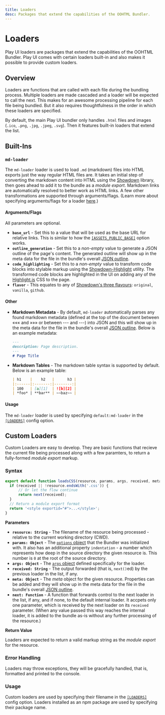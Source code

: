 ```yaml
---
title: Loaders
desc: Packages that extend the capabilities of the OOHTML Bundler.
---
```

# Loaders

Play UI loaders are packages that extend the capabilities of the OOHTML Bundler. Play UI comes with certain loaders built-in and also makes it possible to provide custom loaders.

## Overview

Loaders are functions that are called with each file during the bundling process. Multiple loaders are made cascaded and a loader will be expected to call the next. This makes for an awesome processing pipeline for each file being bundled. But it also requires thoughtfulness in the order in which these loaders are specified.

By default, the main Play UI bundler only handles `.html` files and images (`.ico`, `.png`, `.jpg`, `.jpeg`, `.svg`). Then it features built-in loaders that extend the list.

## Built-Ins

### `md-loader`

The `md-loader` loader is used to load `.md` (markdown) files into HTML exports just the way regular HTML files are. It takes an initial step of converting the markdown content into HTML using the [Showdown](https://github.com/showdownjs/showdown) library, then goes ahead to add it to the bundle as a *module export*. Markdown links are automatically resolved to better work as HTML links. A few other transformations are supported through arguments/flags. (Learn more about specifying arguments/flags for a loader [here](../#loaders).)

#### Arguments/Flags

 All parameters are optional.

+ **`base_url`** - Set this to a value that will be used as the base URL for relative links. This is similar to how the [`[ASSETS_PUBLIC_BASE]`](../#assets_public_base) option works.
+ **`outline_generation`** - Set this to a *non-empty* value to generate a JSON outline of the page's content. The generated outline will show up in the meta data for the file in the bundle's overall [JSON outline](../#create_outline_file).
+ **`code_highlighting`** - Set this to a *non-empty* value to transform code blocks into stylable markup using the [Showdown-Highlight](https://github.com/Bloggify/showdown-highlight) utility. The transformed code blocks are highlighted in the UI on adding any of the [Highlight.js](https://highlightjs.org/) CSS to the page.
+ **`flavor`** - This equates to any of [Showdown's three flavours](https://github.com/showdownjs/showdown#flavors): `original`, `vanilla`, `github`.

#### Other

+ **Markdown Metadata** - By default, `md-loader` automatically parses any found markdown metadata (defined at the top of the document between ««« and »»» or between --- and ---) into JSON and this will show up in the meta data for the file in the bundle's overall [JSON outline](../#create_outline_file). Below is an example metadata:

  ```md
  ---
  description: Page description.
  ---
  # Page Title
  ```
+ **Markdown Tables** - The markdown table syntax is supported by default. Below is an example table:

  ```md
  | h1    |    h2   |      h3 |
  |:------|:-------:|--------:|
  | 100   | [a][1]  | ![b][2] |
  | *foo* | **bar** | ~~baz~~ |
  ```

#### Usage

The `md-loader` loader is used by specifying `default:md-loader` in the [`[LOADERS]`](../#loaders) config option.

## Custom Loaders

Custom Loaders are easy to develop. They are basic functions that recieve the current file being processed along with a few paramters, to return a fully-formed *module export* markup.

### Syntax

```js
export default function loadsCSS(resource, params, args, received, meta, next) {
  if (received || !resource.endsWith('.css')) {
      // Or let the flow continue
      return next(received);
  }
  // Return a module export format
  return '<style exportid="#">...</style>';
}
```

**Parameters**

+ **`resource: String`** - The filename of the resource being processed - relative to the current working directory (CWD).
+ **`params: Object`** - The [`options` object](../#options) that the Bundler was initialized with. It also has an additional property `indentation` - a number which represents how deep in the source directory the given resource is. This number is `0` at the root of the source directory.
+ **`args: Object`** - The [`args` object](../#loaders) defined specifically for the loader.
+ **`received: String`** - The output forwarded (that is, `next()`ed) by the previous loader in the list, if any.
+ **`meta: Object`** - The *meta* object for the given resource. Properties can be added and they will show up in the meta data for the file in the bundle's overall [JSON outline](../#create_outline_file).
+ **`next: Function`** - A function that forwards control to the next loader in the list, if any, and if none, to the default internal loader. It accpets only one parameter, which is received by the next loader on its `received` parameter. (When any value passed this way reaches the internal loader, it is added to the bundle as-is without any further processing of the resource.)

**Return Value**

Loaders are expected to return a valid markup string as the *module export* for the resource.

### Error Handling

Loaders may throw exceptions, they will be gracefully handled, that is, formatted and printed to the console.

### Usage

Custom loaders are used by specifying their filename in the [`[LOADERS]`](../#loaders) config option. Loaders installed as an npm package are used by specifying their package name.